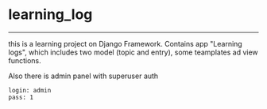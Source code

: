 # learning_log
---

this is a learning project on Django Framework. Contains app "Learning logs", 
which includes two model (topic and entry), some teamplates ad view functions.

Also there is admin panel with superuser auth

	login: admin
	pass: 1
